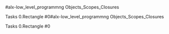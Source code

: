 #alx-low_level_programmng
Objects_Scopes_Closures

Tasks
0.Rectangle #0#alx-low_level_programmng
Objects_Scopes_Closures

Tasks
0.Rectangle #0
